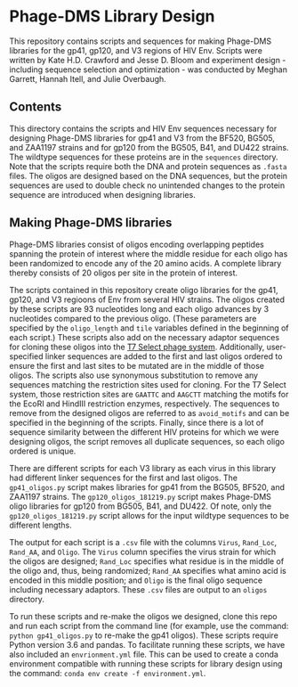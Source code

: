 # Phage-DMS Library Design
This repository contains scripts and sequences for making Phage-DMS libraries for the gp41, gp120, and V3 regions of HIV Env. Scripts were written by Kate H.D. Crawford and Jesse D. Bloom and experiment design - including sequence selection and optimization - was conducted by Meghan Garrett, Hannah Itell, and Julie Overbaugh.

## Contents

This directory contains the scripts and HIV Env sequences necessary for designing Phage-DMS libraries for gp41 and V3 from the BF520, BG505, and ZAA1197 strains and for gp120 from the BG505, B41, and DU422 strains. 
The wildtype sequences for these proteins are in the `sequences` directory. 
Note that the scripts require both the DNA and protein sequences as `.fasta` files.
The oligos are designed based on the DNA sequences, but the protein sequences are used to double check no unintended changes to the protein sequence are introduced when designing libraries.

## Making Phage-DMS libraries

Phage-DMS libraries consist of oligos encoding overlapping peptides spanning the protein of interest where the middle residue for each oligo has been randomized to encode any of the 20 amino acids.
A complete library thereby consists of 20 oligos per site in the protein of interest. 

The scripts contained in this repository create oligo libraries for the gp41, gp120, and V3 regioons of Env from several HIV strains.
The oligos created by these scripts are 93 nucleotides long and each oligo advances by 3 nucleotides compared to the previous oligo. (These parameters are specified by the `oligo_length` and `tile` variables defined in the beginning of each script.)
These scripts also add on the necessary adaptor sequences for cloning these oligos into the [T7 Select phage system](https://www.emdmillipore.com/US/en/product/T7Select10-3-Cloning-Kit,EMD_BIO-70550#anchor_USP).
Additionally, user-specified linker sequences are added to the first and last oligos ordered to ensure the first and last sites to be mutated are in the middle of those oligos. 
The scripts also use synonymous substitution to remove any sequences matching the restriction sites used for cloning. 
For the T7 Select system, those restriction sites are `GAATTC` and `AAGCTT` matching the motifs for the EcoRI and HindIII restriction enzymes, respectively.
The sequences to remove from the designed oligos are referred to as `avoid_motifs` and can be specified in the beginning of the scripts.
Finally, since there is a lot of sequence similarity between the different HIV proteins for which we were designing oligos, the script removes all duplicate sequences, so each oligo ordered is unique.

There are different scripts for each V3 library as each virus in this library had different linker sequences for the first and last oligos. The `gp41_oligos.py` script makes libraries for gp41 from the BG505, BF520, and ZAA1197 strains. The `gp120_oligos_181219.py` script makes Phage-DMS oligo libraries for gp120 from BG505, B41, and DU422. Of note, only the `gp120_oligos_181219.py` script allows for the input wildtype sequences to be different lengths.

The output for each script is a `.csv` file with the columns `Virus`, `Rand_Loc`, `Rand_AA`, and `Oligo`. 
The `Virus` column specifies the virus strain for which the oligos are designed; `Rand_Loc` specifies what residue is in the middle of the oligo and, thus, being randomized; `Rand_AA` specifies what amino acid is encoded in this middle position; and `Oligo` is the final oligo sequence including necessary adaptors.
These `.csv` files are output to an `oligos` directory.

To run these scripts and re-make the oligos we designed, clone this repo and run each script from the command line (for example, use the command: `python gp41_oligos.py` to re-make the gp41 oligos).
These scripts require Python version 3.6 and pandas.
To facilitate running these scripts, we have also included an `envrionment.yml` file.
This can be used to create a conda environment compatible with running these scripts for library design using the command: `conda env create -f environment.yml`.

